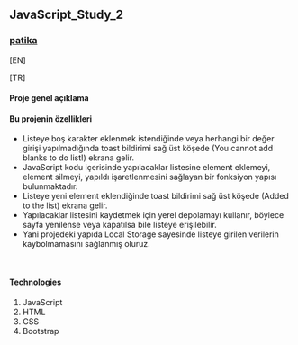 ## JavaScript_Study_2

### [patika](https://academy.patika.dev/tr/profile)
[EN] <br>



[TR] <br>
#### Proje genel açıklama
#### Bu projenin özellikleri
* Listeye boş karakter eklenmek istendiğinde veya herhangi bir değer girişi yapılmadığında toast bildirimi sağ üst köşede (You cannot add blanks to do list!) ekrana gelir.
* JavaScript kodu içerisinde yapılacaklar listesine element eklemeyi, element silmeyi, yapıldı işaretlenmesini sağlayan bir fonksiyon yapısı bulunmaktadır.
* Listeye yeni element eklendiğinde toast bildirimi sağ üst köşede (Added to the list) ekrana gelir. 
* Yapılacaklar listesini kaydetmek için yerel depolamayı kullanır, böylece sayfa yenilense veya kapatılsa bile listeye erişilebilir.
* Yani projedeki yapıda Local Storage sayesinde listeye girilen verilerin kaybolmamasını sağlanmış oluruz.
<br>

#### Technologies
1. JavaScript
1. HTML
1. CSS
1. Bootstrap
